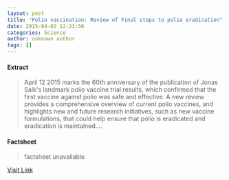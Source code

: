 ```yaml
---
layout: post
title: "Polio vaccination: Review of Final steps to polio eradication"
date: 2015-04-02 12:21:56
categories: Science
author: unknown author
tags: []
---
```



#### Extract
>April 12 2015 marks the 60th anniversary of the publication of Jonas Salk's landmark polio vaccine trial results, which confirmed that the first vaccine against polio was safe and effective. A new review provides a comprehensive overview of current polio vaccines, and highlights new and future research initiatives, such as new vaccine formulations, that could help ensure that polio is eradicated and eradication is maintained....

#### Factsheet
>factsheet unavailable

[Visit Link](http://feeds.sciencedaily.com/~r/sciencedaily/~3/sVA7BG5_4ek/150402082156.htm)


